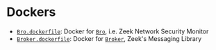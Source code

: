 # Dockers

- [`Bro.dockerfile`](/docker/Bro.dockerfile): Docker for [`Bro`](https://www.zeek.org), i.e. Zeek Network Security Monitor
- [`Broker.dockerfile`](/docker/Broker.dockerfile): Docker for [`Broker`](https://docs.zeek.org/projects/broker), Zeek's Messaging Library
